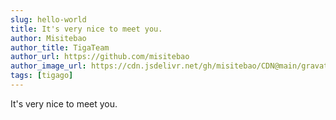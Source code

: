 ```yaml
---
slug: hello-world
title: It's very nice to meet you.
author: Misitebao
author_title: TigaTeam
author_url: https://github.com/misitebao
author_image_url: https://cdn.jsdelivr.net/gh/misitebao/CDN@main/gravatar.gif
tags: [tigago]
---
```


It's very nice to meet you.
